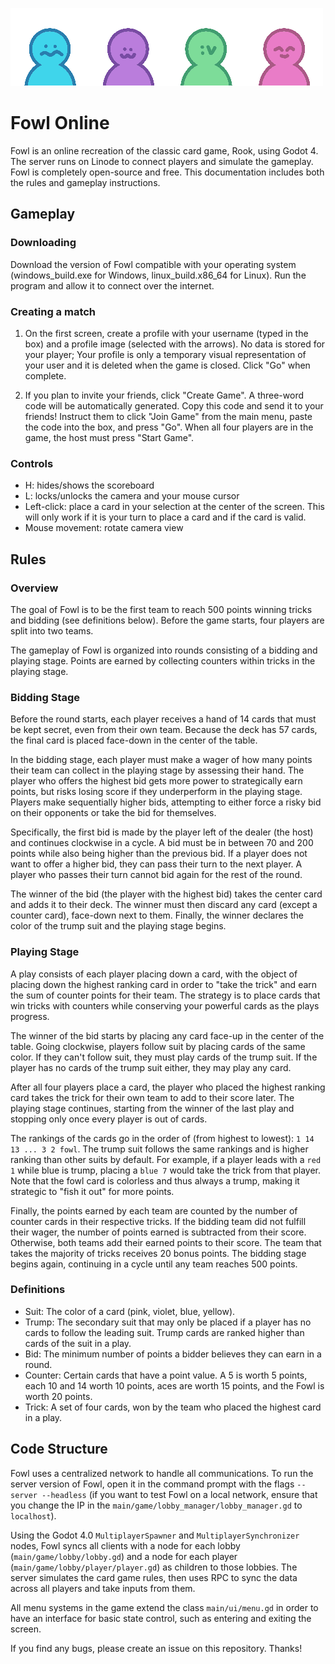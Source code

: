 ![Cute banner of playable characters](docs/banner_mini.png "Fowl!")

# Fowl Online
Fowl is an online recreation of the classic card game, Rook, using Godot 4. The server runs on Linode to connect players and simulate the gameplay. Fowl is completely open-source and free. This documentation includes both the rules and gameplay instructions.

## Gameplay

### Downloading
Download the version of Fowl compatible with your operating system (windows_build.exe for Windows, linux_build.x86_64 for Linux). Run the program and allow it to connect over the internet.

### Creating a match
1. On the first screen, create a profile with your username (typed in the box) and a profile image (selected with the arrows). No data is stored for your player; Your profile is only a temporary visual representation of your user and it is deleted when the game is closed. Click "Go" when complete.

2. If you plan to invite your friends, click "Create Game". A three-word code will be automatically generated. Copy this code and send it to your friends! Instruct them to click "Join Game" from the main menu, paste the code into the box, and press "Go". When all four players are in the game, the host must press "Start Game".

### Controls
* H: hides/shows the scoreboard
* L: locks/unlocks the camera and your mouse cursor
* Left-click: place a card in your selection at the center of the screen. This will only work if it is your turn to place a card and if the card is valid.
* Mouse movement: rotate camera view

## Rules

### Overview
The goal of Fowl is to be the first team to reach 500 points winning tricks and bidding (see definitions below). Before the game starts, four players are split into two teams. 

The gameplay of Fowl is organized into rounds consisting of a bidding and playing stage. Points are earned by collecting counters within tricks in the playing stage.

### Bidding Stage
Before the round starts, each player receives a hand of 14 cards that must be kept secret, even from their own team. Because the deck has 57 cards, the final card is placed face-down in the center of the table.

In the bidding stage, each player must make a wager of how many points their team can collect in the playing stage by assessing their hand. The player who offers the highest bid gets more power to strategically earn points, but risks losing score if they underperform in the playing stage. Players make sequentially higher bids, attempting to either force a risky bid on their opponents or take the bid for themselves.

Specifically, the first bid is made by the player left of the dealer (the host) and continues clockwise in a cycle. A bid must be in between 70 and 200 points while also being higher than the previous bid. If a player does not want to offer a higher bid, they can pass their turn to the next player. A player who passes their turn cannot bid again for the rest of the round.

The winner of the bid (the player with the highest bid) takes the center card and adds it to their deck. The winner must then discard any card (except a counter card), face-down next to them. Finally, the winner declares the color of the trump suit and the playing stage begins. 

### Playing Stage
A play consists of each player placing down a card, with the object of placing down the highest ranking card in order to "take the trick" and earn the sum of counter points for their team. The strategy is to place cards that win tricks with counters while conserving your powerful cards as the plays progress. 

The winner of the bid starts by placing any card face-up in the center of the table. Going clockwise, players follow suit by placing cards of the same color. If they can't follow suit, they must play cards of the trump suit. If the player has no cards of the trump suit either, they may play any card.

After all four players place a card, the player who placed the highest ranking card takes the trick for their own team to add to their score later. The playing stage continues, starting from the winner of the last play and stopping only once every player is out of cards.

The rankings of the cards go in the order of (from highest to lowest): `1 14 13 ... 3 2 fowl`. The trump suit follows the same rankings and is higher ranking than other suits by default. For example, if a player leads with a `red 1` while blue is trump, placing a `blue 7` would take the trick from that player. Note that the fowl card is colorless and thus always a trump, making it strategic to "fish it out" for more points.

Finally, the points earned by each team are counted by the number of counter cards in their respective tricks. If the bidding team did not fulfill their wager, the number of points earned is subtracted from their score. Otherwise, both teams add their earned points to their score. The team that takes the majority of tricks receives 20 bonus points. The bidding stage begins again, continuing in a cycle until any team reaches 500 points.

### Definitions
* Suit: The color of a card (pink, violet, blue, yellow).
* Trump: The secondary suit that may only be placed if a player has no cards to follow the leading suit. Trump cards are ranked higher than cards of the suit in a play.
* Bid: The minimum number of points a bidder believes they can earn in  a round.
* Counter: Certain cards that have a point value. A 5 is worth 5 points, each 10 and 14 worth 10 points, aces are worth 15 points, and the Fowl is worth 20 points.
* Trick: A set of four cards, won by the team who placed the highest card in a play.

## Code Structure
Fowl uses a centralized network to handle all communications. To run the server version of Fowl, open it in the command prompt with the flags `--server --headless` (if you want to test Fowl on a local network, ensure that you change the IP in the `main/game/lobby_manager/lobby_manager.gd` to `localhost`). 

Using the Godot 4.0 `MultiplayerSpawner` and `MultiplayerSynchronizer` nodes, Fowl syncs all clients with a node for each lobby (`main/game/lobby/lobby.gd`) and a node for each player (`main/game/lobby/player/player.gd`) as children to those lobbies. The server simulates the card game rules, then uses RPC to sync the data across all players and take inputs from them. 

All menu systems in the game extend the class `main/ui/menu.gd` in order to have an interface for basic state control, such as entering and exiting the screen. 

If you find any bugs, please create an issue on this repository. Thanks!